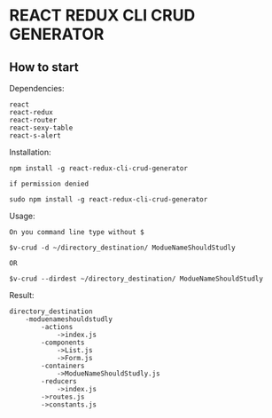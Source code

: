 # REACT REDUX CLI CRUD GENERATOR

## How to start

Dependencies:
```
react
react-redux
react-router
react-sexy-table
react-s-alert
```

Installation:  
```
npm install -g react-redux-cli-crud-generator

if permission denied 

sudo npm install -g react-redux-cli-crud-generator
```

Usage:  
```
On you command line type without $

$v-crud -d ~/directory_destination/ ModueNameShouldStudly

OR 

$v-crud --dirdest ~/directory_destination/ ModueNameShouldStudly
```

Result:
```
directory_destination
	-moduenameshouldstudly
		-actions
			->index.js
		-components
            ->List.js
            ->Form.js
		-containers
			->ModueNameShouldStudly.js
		-reducers
			->index.js
		->routes.js
		->constants.js

```


